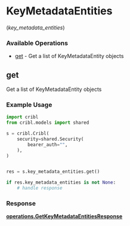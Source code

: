# KeyMetadataEntities
(*key_metadata_entities*)

### Available Operations

* [get](#get) - Get a list of KeyMetadataEntity objects

## get

Get a list of KeyMetadataEntity objects

### Example Usage

```python
import cribl
from cribl.models import shared

s = cribl.Cribl(
    security=shared.Security(
        bearer_auth="",
    ),
)


res = s.key_metadata_entities.get()

if res.key_metadata_entities is not None:
    # handle response
```


### Response

**[operations.GetKeyMetadataEntitiesResponse](../../models/operations/getkeymetadataentitiesresponse.md)**

